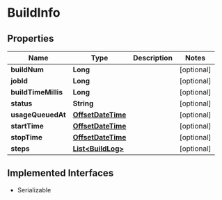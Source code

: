 

# BuildInfo

## Properties

Name | Type | Description | Notes
------------ | ------------- | ------------- | -------------
**buildNum** | **Long** |  |  [optional]
**jobId** | **Long** |  |  [optional]
**buildTimeMillis** | **Long** |  |  [optional]
**status** | **String** |  |  [optional]
**usageQueuedAt** | [**OffsetDateTime**](OffsetDateTime.md) |  |  [optional]
**startTime** | [**OffsetDateTime**](OffsetDateTime.md) |  |  [optional]
**stopTime** | [**OffsetDateTime**](OffsetDateTime.md) |  |  [optional]
**steps** | [**List&lt;BuildLog&gt;**](BuildLog.md) |  |  [optional]


## Implemented Interfaces

* Serializable


